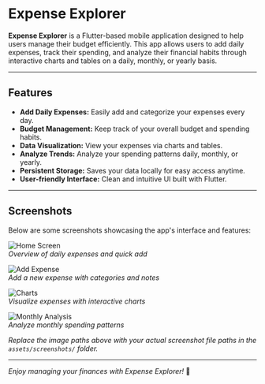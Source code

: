 # Expense Explorer

**Expense Explorer** is a Flutter-based mobile application designed to help users manage their budget efficiently. This app allows users to add daily expenses, track their spending, and analyze their financial habits through interactive charts and tables on a daily, monthly, or yearly basis.

---

## Features

- **Add Daily Expenses:** Easily add and categorize your expenses every day.
- **Budget Management:** Keep track of your overall budget and spending habits.
- **Data Visualization:** View your expenses via charts and tables.
- **Analyze Trends:** Analyze your spending patterns daily, monthly, or yearly.
- **Persistent Storage:** Saves your data locally for easy access anytime.
- **User-friendly Interface:** Clean and intuitive UI built with Flutter.

---

## Screenshots

Below are some screenshots showcasing the app's interface and features:

![Home Screen](assets/screenshots/home_screen.png)  
*Overview of daily expenses and quick add*

![Add Expense](assets/screenshots/add_expense.png)  
*Add a new expense with categories and notes*

![Charts](assets/screenshots/charts.png)  
*Visualize expenses with interactive charts*

![Monthly Analysis](assets/screenshots/monthly_analysis.png)  
*Analyze monthly spending patterns*

*Replace the image paths above with your actual screenshot file paths in the `assets/screenshots/` folder.*


---

*Enjoy managing your finances with Expense Explorer!* 🚀
```
